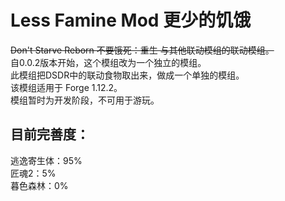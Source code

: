 # Less Famine Mod 更少的饥饿
~~Don't Starve Reborn 不要饿死：重生 与其他联动模组的联动模组。~~  
自0.0.2版本开始，这个模组改为一个独立的模组。  
此模组把DSDR中的联动食物取出来，做成一个单独的模组。  
该模组适用于 Forge 1.12.2。  
模组暂时为开发阶段，不可用于游玩。  
## 目前完善度：
逃逸寄生体：95%  
匠魂2：5%  
暮色森林：0%  

